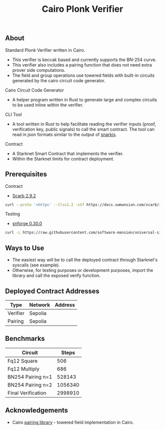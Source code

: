 <div align="center">
    <h1>Cairo Plonk Verifier</h1>
</div>

<br />

## About 
Standard Plonk Verifier written in Cairo.
- This verifier is keccak based and currently supports the BN-254 curve. 
- This verifier also includes a pairing function that does not need extra prover side computations. 
- The field and group operations use towered fields with built-in circuits generated by the cairo circuit code generator. 

Cairo Circuit Code Generator
- A helper program written in Rust to generate large and complex circuits to be used inline within the verifier.

CLI Tool
- A tool written in Rust to help facilitate reading the verifier inputs (proof, verification key, public signals) to call the smart contract. The tool can read in json formats similar to the output of [snarkjs](https://github.com/iden3/snarkjs).

Contract
- A Starknet Smart Contract that implements the verifier.
- Within the Starknet limits for contract deployment. 

## Prerequisites
Contract
- [Scarb 2.9.2](https://docs.swmansion.com/scarb/download)
```bash
curl --proto '=https' --tlsv1.2 -sSf https://docs.swmansion.com/scarb/install.sh | sh -s -- -v 2.9.2
```

Testing
- [snforge 0.30.0](https://github.com/foundry-rs/starknet-foundry)
```bash
curl -L https://raw.githubusercontent.com/software-mansion/universal-sierra-compiler/master/scripts/install.sh | sh
```

## Ways to Use
- The easiest way will be to call the deployed contract through Starknet's syscalls (see example).
- Otherwise, for testing purposes or development purposes, import the library and call the exposed verify function.

## Deployed Contract Addresses
| Type      | Network   | Address        |
|-----------|-----------|----------------|
| Verifier  | Sepolia   |                |
| Pairing   | Sepolia   |                |

## Benchmarks
| Circuit            | Steps         |
|--------------------|---------------|
| Fq12 Square        | 506           |
| Fq12 Multiply      | 686           |
| BN254 Pairing n=1  | 528143        |
| BN254 Pairing n=2  | 1056340       |
| Final Verification | 2998910       |

## Acknowledgements
- Cairo [pairing library](https://github.com/shramee/cairo_pairing) - towered field implementation in Cairo.
